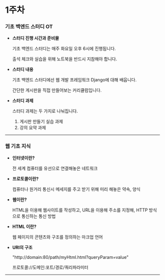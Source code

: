 # 1주차

### 기초 백엔드 스터디 OT ###

- **스터디 진행 시간과 준비물**

	기초 백엔드 스터디는 매주 화요일 오후 6시에 진행됩니다.
	
	출석 체크와 실습을 위해 노트북을 반드시 지참해야 합니다.

- **스터디 내용**

	기초 백엔드 스터디에선 웹 개발 프레임워크 Django에 대해 배웁니다.
	
	간단한 게시판을 직접 만들어보는 커리큘럼입니다.
	
- **스터디 과제**
	
	스터디 과제는 두 가지로 나눠집니다.
	
	1. 게시판 만들기 실습 과제
	2. 강의 요약 과제
---
### 웹 기초 지식 ###

- **인터넷이란?**

	전 세계 컴퓨터를 유선으로 연결해놓은 네트워크

- **프로토콜이란?**

	컴퓨터나 원거리 통신시 메세지를 주고 받기 위해 미리 해놓은 약속, 양식
	
- **웹이란?**

	HTML을 이용해 웹사이트를 작성하고,
	URL을 이용해 주소를 지정해,
	HTTP 방식으로 통신하는 통신 방법
	
- **HTML 이란?**	

	웹 페이지의 콘텐츠와 구조를 정의하는 마크업 언어
	
- **URl의 구조**

	"http://domain:80/path/myHtml.html?queryParam=value"
	
	프로토콜://도메인:포트/경로/쿼리파라미터
-----
